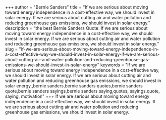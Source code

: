 +++
author = "Bernie Sanders"
title = "If we are serious about moving toward energy independence in a cost-effective way, we should invest in solar energy. If we are serious about cutting air and water pollution and reducing greenhouse gas emissions, we should invest in solar energy."
description = "the best Bernie Sanders Quote: If we are serious about moving toward energy independence in a cost-effective way, we should invest in solar energy. If we are serious about cutting air and water pollution and reducing greenhouse gas emissions, we should invest in solar energy."
slug = "if-we-are-serious-about-moving-toward-energy-independence-in-a-cost-effective-way-we-should-invest-in-solar-energy-if-we-are-serious-about-cutting-air-and-water-pollution-and-reducing-greenhouse-gas-emissions-we-should-invest-in-solar-energy"
keywords = "If we are serious about moving toward energy independence in a cost-effective way, we should invest in solar energy. If we are serious about cutting air and water pollution and reducing greenhouse gas emissions, we should invest in solar energy.,bernie sanders,bernie sanders quotes,bernie sanders quote,bernie sanders sayings,bernie sanders saying,quotes, sayings,quote, saying, motivation"
+++
If we are serious about moving toward energy independence in a cost-effective way, we should invest in solar energy. If we are serious about cutting air and water pollution and reducing greenhouse gas emissions, we should invest in solar energy.
